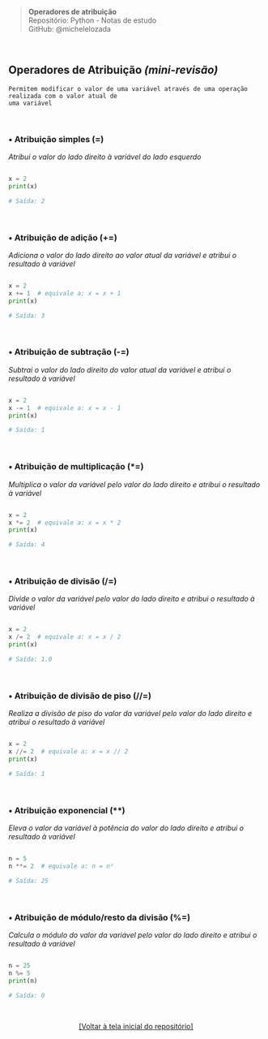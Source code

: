 > **Operadores de atribuição**  
> Repositório: Python - Notas de estudo     
> GitHub: @michelelozada
&nbsp;
     
&nbsp;  
## Operadores de Atribuição *(mini-revisão)*
```
Permitem modificar o valor de uma variável através de uma operação realizada com o valor atual de 
uma variável
```

&nbsp; 

### • Atribuição simples (=)
*Atribui o valor do lado direito à variável do lado esquerdo*
```py

x = 2
print(x) 

# Saída: 2
```

&nbsp;  

### • Atribuição de adição (+=)
*Adiciona o valor do lado direito ao valor atual da variável e atribui o resultado à variável*

```py

x = 2
x += 1  # equivale a: x = x + 1
print(x)  

# Saída: 3
```

&nbsp;  

### • Atribuição de subtração (-=)
*Subtrai o valor do lado direito do valor atual da variável e atribui o resultado à variável*

```py

x = 2
x -= 1  # equivale a: x = x - 1
print(x)  

# Saída: 1
```

&nbsp;  

### • Atribuição de multiplicação (*=)
*Multiplica o valor da variável pelo valor do lado direito e atribui o resultado à variável*

```py

x = 2
x *= 2  # equivale a: x = x * 2
print(x)  

# Saída: 4
```

&nbsp;  

### • Atribuição de divisão (/=)
*Divide o valor da variável pelo valor do lado direito e atribui o resultado à variável*

```py

x = 2
x /= 2  # equivale a: x = x / 2
print(x)  

# Saída: 1.0
```

&nbsp;  

### • Atribuição de divisão de piso (//=)
*Realiza a divisão de piso do valor da variável pelo valor do lado direito e atribui o resultado à variável*

```py

x = 2
x //= 2  # equivale a: x = x // 2
print(x)  

# Saída: 1
```

&nbsp;  

### • Atribuição exponencial (**)
*Eleva o valor da variável à potência do valor do lado direito e atribui o resultado à variável*

```py

n = 5
n **= 2  # equivale a: n = n²  

# Saída: 25
```

&nbsp;  

### • Atribuição de módulo/resto da divisão (%=)
*Calcula o módulo do valor da variável pelo valor do lado direito e atribui o resultado à variável*

```py

n = 25
n %= 5  
print(n)  

# Saída: 0
```

&nbsp;

<div align="center">
<a href="https://github.com/michelelozada/Python-Study-Notes">[Voltar à tela inicial do repositório]</a>
</div>